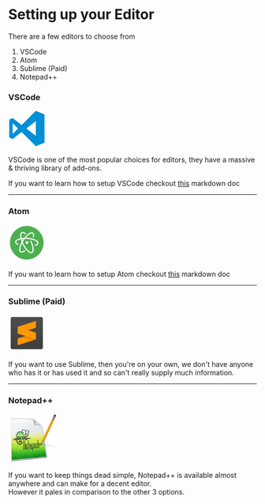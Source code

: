 # Setting up your Editor

There are a few editors to choose from
1. VSCode
2. Atom
3. Sublime (Paid)
4. Notepad++

### VSCode
<img src="./img/vscode-img.png" alt="VSCode" width="75"/>  

VSCode is one of the most popular choices for editors, they have a massive & thriving library of add-ons.

If you want to learn how to setup VSCode checkout [this](./setup-vscode.md) markdown doc

---

### Atom
<img src="./img/atom-img.svg" alt="Atom" width="75"/>

If you want to learn how to setup Atom checkout [this](./setup-atom.md) markdown doc

---
### Sublime (Paid)
<img src="./img/sublime-img.png" alt="Sublime" width="75"/>

If you want to use Sublime, then you're on your own, we don't have anyone who has it or has used it and so can't really supply much information.  

---
### Notepad++
<img src="./img/notepad-pp-img.png" alt="VSCode" width="100"/>

If you want to keep things dead simple, Notepad++ is available almost anywhere and can make for a decent editor.  
However it pales in comparison to the other 3 options.